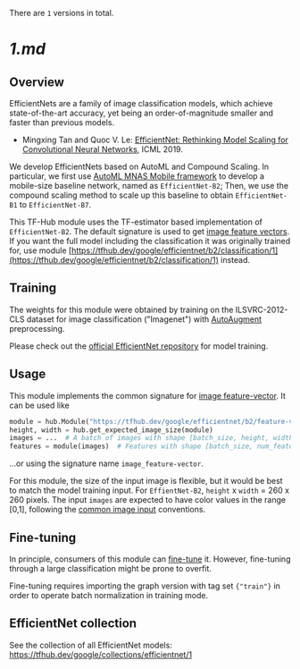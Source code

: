 There are `1` versions in total.

# _1.md_
## Overview

EfficientNets are a family of image classification models, which achieve
state-of-the-art accuracy, yet being an order-of-magnitude smaller and faster
than previous models.

*   Mingxing Tan and Quoc V. Le:
    [EfficientNet: Rethinking Model Scaling for Convolutional Neural Networks](https://arxiv.org/abs/1905.11946),
    ICML 2019.

We develop EfficientNets based on AutoML and Compound Scaling. In particular, we
first use
[AutoML MNAS Mobile framework](https://ai.googleblog.com/2018/08/mnasnet-towards-automating-design-of.html)
to develop a mobile-size baseline network, named as `EfficientNet-B2`; Then, we
use the compound scaling method to scale up this baseline to obtain
`EfficientNet-B1` to `EfficientNet-B7`.

This TF-Hub module uses the TF-estimator based implementation of
`EfficientNet-B2`. The default signature is used to get
[image feature vectors](https://www.tensorflow.org/hub/common_signatures/images#feature-vector).
If you want the full model including the classification it was originally
trained for, use module
[https://tfhub.dev/google/efficientnet/b2/classification/1](https://tfhub.dev/google/efficientnet/b2/classification/1)
instead.

## Training

The weights for this module were obtained by training on the ILSVRC-2012-CLS
dataset for image classification ("Imagenet") with
[AutoAugment](https://arxiv.org/abs/1805.09501) preprocessing.

Please check out the
[official EfficientNet repository](https://github.com/tensorflow/tpu/tree/master/models/official/efficientnet)
for model training.

## Usage

This module implements the common signature for
[image feature-vector](https://www.tensorflow.org/hub/common_signatures/images#feature-vector).
It can be used like

```python
module = hub.Module("https://tfhub.dev/google/efficientnet/b2/feature-vector/1")
height, width = hub.get_expected_image_size(module)
images = ...  # A batch of images with shape [batch_size, height, width, 3].
features = module(images)  # Features with shape [batch_size, num_features].
```

...or using the signature name `image_feature-vector`.

For this module, the size of the input image is flexible, but it would be best
to match the model training input. For `EffientNet-B2`, `height` x `width` = 260
x 260 pixels. The input `images` are expected to have color values in the range
[0,1], following the
[common image input](https://www.tensorflow.org/hub/common_signatures/images#input)
conventions.

## Fine-tuning

In principle, consumers of this module can
[fine-tune](https://www.tensorflow.org/hub/fine_tuning) it. However, fine-tuning
through a large classification might be prone to overfit.

Fine-tuning requires importing the graph version with tag set `{"train"}` in
order to operate batch normalization in training mode.

## EfficientNet collection
See the collection of all EfficientNet models:
https://tfhub.dev/google/collections/efficientnet/1